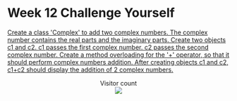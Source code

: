 # Week 12 Challenge Yourself

[Create a class 'Complex' to add two complex numbers. The complex number contains the real parts and the imaginary parts. Create two objects c1 and c2. c1 passes the first complex number. c2 passes the second complex number. Create a method overloading for the '+' operator, so that it should perform complex numbers addition. After creating objects c1 and c2, c1+c2 should display the addition of 2 complex numbers.]()

[]()

[]()



<p align="center"> 
  Visitor count<br>
  <img src="https://profile-counter.glitch.me/atharva-narkhede-pythonw12cy/count.svg" />
</p>

